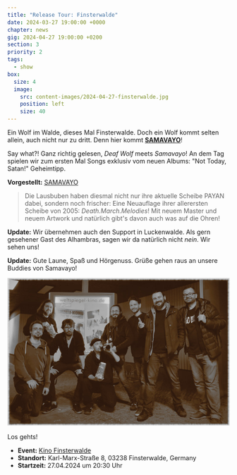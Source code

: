 ```yaml
---
title: "Release Tour: Finsterwalde"
date: 2024-03-27 19:00:00 +0000
chapter: news
gig: 2024-04-27 19:00:00 +0200
section: 3
priority: 2
tags:
  - show
box:
  size: 4
  image:
    src: content-images/2024-04-27-finsterwalde.jpg
    position: left
    size: 40
---
```


Ein Wolf im Walde, dieses Mal Finsterwalde.
Doch ein Wolf kommt selten allein, auch nicht nur zu dritt.
Denn hier kommt **[SAMAVAYO](https://samavayo.bandcamp.com/)**!

Say what?!
Ganz richtig gelesen, _Deaf Wolf_ meets _Samavayo_!
An dem Tag spielen wir zum ersten Mal Songs exklusiv vom neuen Albums: "Not Today, Satan!"
Geheimtipp.


**Vorgestellt:** [SAMAVAYO](https://samavayo.bandcamp.com/)

> Die Lausbuben haben diesmal nicht nur ihre aktuelle Scheibe PAYAN dabei, sondern noch frischer:
> Eine Neuauflage ihrer allerersten Scheibe von 2005: _Death.March.Melodies_!
> Mit neuem Master und neuem Artwork und natürlich gibt's davon auch was auf die Ohren!

**Update:** Wir übernehmen auch den Support in Luckenwalde.
Als gern gesehener Gast des Alhambras, sagen wir da natürlich nicht _nein_.
Wir sehen uns!

**Update:** Gute Laune, Spaß und Hörgenuss. Grüße gehen raus an unsere Buddies von Samavayo!

![Samavayo und Deaf Wolf](content-images/2024-04-27-band.jpg)

Los gehts!
* **Event:** [Kino Finsterwalde](https://www.facebook.com/events/1312960419376413/)
* **Standort:** Karl-Marx-Straße 8, 03238 Finsterwalde, Germany
* **Startzeit:** 27.04.2024 um 20:30 Uhr
